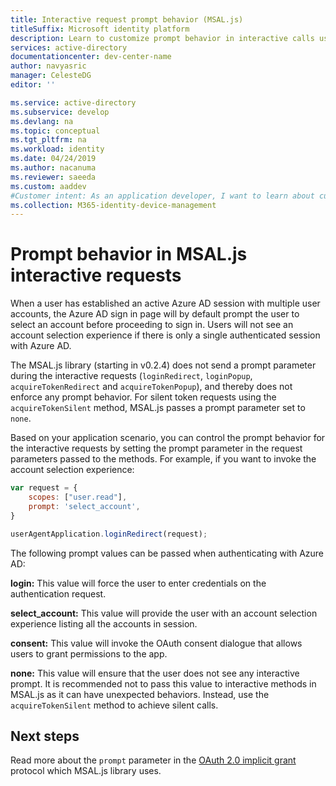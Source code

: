 ```yaml
---
title: Interactive request prompt behavior (MSAL.js)
titleSuffix: Microsoft identity platform
description: Learn to customize prompt behavior in interactive calls using the Microsoft Authentication Library for JavaScript (MSAL.js).
services: active-directory
documentationcenter: dev-center-name
author: navyasric
manager: CelesteDG
editor: ''

ms.service: active-directory
ms.subservice: develop
ms.devlang: na
ms.topic: conceptual
ms.tgt_pltfrm: na
ms.workload: identity
ms.date: 04/24/2019
ms.author: nacanuma
ms.reviewer: saeeda
ms.custom: aaddev
#Customer intent: As an application developer, I want to learn about customizing the UI prompt behaviors in MSAL.js library so I can decide if this platform meets my application development needs and requirements.
ms.collection: M365-identity-device-management
---
```


# Prompt behavior in MSAL.js interactive requests

When a user has established an active Azure AD session with multiple user accounts, the Azure AD sign in page will by default prompt the user to select an account before proceeding to sign in. Users will not see an account selection experience if there is only a single authenticated session with Azure AD.

The MSAL.js library (starting in v0.2.4) does not send a prompt parameter during the interactive requests (`loginRedirect`, `loginPopup`, `acquireTokenRedirect` and `acquireTokenPopup`), and thereby does not enforce any prompt behavior. For silent token requests using the `acquireTokenSilent` method, MSAL.js passes a prompt parameter set to `none`.

Based on your application scenario, you can control the prompt behavior for the interactive requests by setting the prompt parameter in the request parameters passed to the methods. For example, if you want to invoke the account selection experience:

```javascript
var request = {
    scopes: ["user.read"],
    prompt: 'select_account',
}

userAgentApplication.loginRedirect(request);
```


The following prompt values can be passed when authenticating with Azure AD:

**login:** This value will force the user to enter credentials on the authentication request.

**select_account:** This value will provide the user with an account selection experience listing all the accounts in session.

**consent:** This value will invoke the OAuth consent dialogue that allows users to grant permissions to the app.

**none:** This value will ensure that the user does not see any interactive prompt. It is recommended not to pass this value to interactive methods in MSAL.js as it can have unexpected behaviors. Instead, use the `acquireTokenSilent` method to achieve silent calls.

## Next steps

Read more about the `prompt` parameter in the [OAuth 2.0 implicit grant](v2-oauth2-implicit-grant-flow.md) protocol which MSAL.js library uses.
